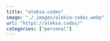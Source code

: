 ```yaml
---
title: "aleksa.codes"
image: "./_images/aleksa-codes.webp"
url: "https://aleksa.codes/"
categories: ["personal"]
---
```

